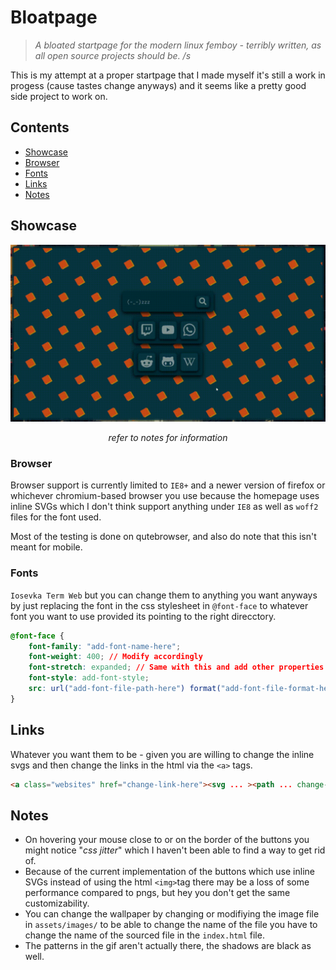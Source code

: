 # Bloatpage

> _A bloated startpage for the modern linux femboy - terribly written, as all open source projects should be. /s_

This is my attempt at a proper startpage that I made myself it's still a work in progess (cause tastes change anyways) and it seems like a pretty good side project to work on.

## Contents

- [Showcase](#showcase)
- [Browser](#browser)
- [Fonts](#fonts)
- [Links](#links)
- [Notes](#notes)

## Showcase
![engine](https://github.com/iwasElitist/bloatpage/blob/main/assets/images/bloatpage.gif)
<p align=center><em>refer to notes for information</em></p>

### Browser

Browser support is currently limited to `IE8+` and a newer version of firefox or whichever chromium-based browser you use because the homepage uses inline SVGs which I don't think support anything under `IE8` as well as `woff2` files for the font used.

Most of the testing is done on qutebrowser, and also do note that this isn't meant for mobile.

### Fonts

`Iosevka Term Web` but you can change them to anything you want anyways by just replacing the font in the css stylesheet in `@font-face` to whatever font you want to use provided its pointing to the right direcctory.

```css
@font-face {
    font-family: "add-font-name-here";
    font-weight: 400; // Modify accordingly
    font-stretch: expanded; // Same with this and add other properties if need be
    font-style: add-font-style;
    src: url("add-font-file-path-here") format("add-font-file-format-here");
}
```

## Links

Whatever you want them to be - given you are willing to change the inline svgs and then change the links in the html via the `<a>` tags.

```html
<a class="websites" href="change-link-here"><svg ... ><path ... change-paths-here ... ></svg></a>
```

## Notes

- On hovering your mouse close to or on the border of the buttons you might notice "_css jitter_" which I haven't been able to find a way to get rid of.
- Because of the current implementation of the buttons which use inline SVGs instead of using the html `<img>`tag there may be a loss of some performance compared to pngs, but hey you don't get the same customizability.
- You can change the wallpaper by changing or modifiying the image file in `assets/images/` to be able to change the name of the file you have to change the name of the sourced file in the `index.html` file.
- The patterns in the gif aren't actually there, the shadows are black as well.

